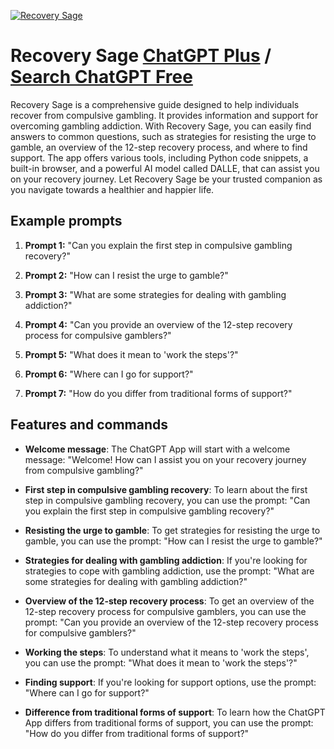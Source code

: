 
[![Recovery Sage](https://files.oaiusercontent.com/file-DcpdjnkeF9LYixYtILYdKhRV?se=2123-10-18T10%3A06%3A49Z&sp=r&sv=2021-08-06&sr=b&rscc=max-age%3D31536000%2C%20immutable&rscd=attachment%3B%20filename%3Dd365a227-4975-4768-9feb-1f4fc1646ce4.png&sig=TYtHa6OceTiznAj1eeG2DdXmN9Nra6uLAZnA2wlEzwM%3D)](https://chat.openai.com/g/g-y2afOyuCd-recovery-sage)

# Recovery Sage [ChatGPT Plus](https://chat.openai.com/g/g-y2afOyuCd-recovery-sage) / [Search ChatGPT Free](https://gptcall.net/index.html#/?search=Recovery%20Sage)

Recovery Sage is a comprehensive guide designed to help individuals recover from compulsive gambling. It provides information and support for overcoming gambling addiction. With Recovery Sage, you can easily find answers to common questions, such as strategies for resisting the urge to gamble, an overview of the 12-step recovery process, and where to find support. The app offers various tools, including Python code snippets, a built-in browser, and a powerful AI model called DALLE, that can assist you on your recovery journey. Let Recovery Sage be your trusted companion as you navigate towards a healthier and happier life.

## Example prompts

1. **Prompt 1:** "Can you explain the first step in compulsive gambling recovery?"

2. **Prompt 2:** "How can I resist the urge to gamble?"

3. **Prompt 3:** "What are some strategies for dealing with gambling addiction?"

4. **Prompt 4:** "Can you provide an overview of the 12-step recovery process for compulsive gamblers?"

5. **Prompt 5:** "What does it mean to 'work the steps'?"

6. **Prompt 6:** "Where can I go for support?"

7. **Prompt 7:** "How do you differ from traditional forms of support?"

## Features and commands

- **Welcome message**: The ChatGPT App will start with a welcome message: "Welcome! How can I assist you on your recovery journey from compulsive gambling?"

- **First step in compulsive gambling recovery**: To learn about the first step in compulsive gambling recovery, you can use the prompt: "Can you explain the first step in compulsive gambling recovery?"

- **Resisting the urge to gamble**: To get strategies for resisting the urge to gamble, you can use the prompt: "How can I resist the urge to gamble?"

- **Strategies for dealing with gambling addiction**: If you're looking for strategies to cope with gambling addiction, use the prompt: "What are some strategies for dealing with gambling addiction?"

- **Overview of the 12-step recovery process**: To get an overview of the 12-step recovery process for compulsive gamblers, you can use the prompt: "Can you provide an overview of the 12-step recovery process for compulsive gamblers?"

- **Working the steps**: To understand what it means to 'work the steps', you can use the prompt: "What does it mean to 'work the steps'?"

- **Finding support**: If you're looking for support options, use the prompt: "Where can I go for support?"

- **Difference from traditional forms of support**: To learn how the ChatGPT App differs from traditional forms of support, you can use the prompt: "How do you differ from traditional forms of support?"


